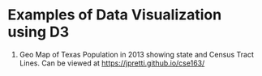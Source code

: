 # Examples of Data Visualization using D3

1) Geo Map of Texas Population in 2013 showing state and Census Tract Lines.
    Can be viewed at https://jpretti.github.io/cse163/
